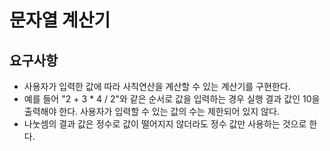 # 문자열 계산기
## 요구사항
* 사용자가 입력한 값에 따라 사칙연산을 계산할 수 있는 계산기를 구현한다.
* 예를 들어 "2 + 3 * 4 / 2"와 같은 순서로 값을 입력하는 경우 실행 결과 값인 10을 출력해야 한다.
사용자가 입력할 수 있는 값의 수는 제한되어 있지 않다.
* 나눗셈의 결과 값은 정수로 값이 떨어지지 않더라도 정수 값만 사용하는 것으로 한다.